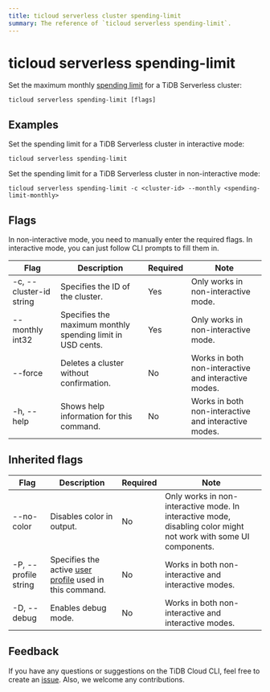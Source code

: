 ```yaml
---
title: ticloud serverless cluster spending-limit
summary: The reference of `ticloud serverless spending-limit`.
---
```


# ticloud serverless spending-limit

Set the maximum monthly [spending limit](/tidb-cloud/manage-serverless-spend-limit.md) for a TiDB Serverless cluster:

```shell
ticloud serverless spending-limit [flags]
```

## Examples

Set the spending limit for a TiDB Serverless cluster in interactive mode:

```shell
ticloud serverless spending-limit
```

Set the spending limit for a TiDB Serverless cluster in non-interactive mode:

```shell
ticloud serverless spending-limit -c <cluster-id> --monthly <spending-limit-monthly>
```

## Flags

In non-interactive mode, you need to manually enter the required flags. In interactive mode, you can just follow CLI prompts to fill them in.

| Flag                    | Description                                 | Required | Note                                                 |
|-------------------------|---------------------------------------------|----------|------------------------------------------------------|
| -c, --cluster-id string | Specifies the ID of the cluster.                       | Yes      | Only works in non-interactive mode.                  |
| --monthly int32         | Specifies the maximum monthly spending limit in USD cents. | Yes      | Only works in non-interactive mode.                  |
| --force                 | Deletes a cluster without confirmation.      | No       | Works in both non-interactive and interactive modes. |
| -h, --help              | Shows help information for this command.          | No       | Works in both non-interactive and interactive modes. |

## Inherited flags

| Flag                 | Description                                                                                | Required | Note                                                                                                             |
|----------------------|--------------------------------------------------------------------------------------------|----------|------------------------------------------------------------------------------------------------------------------|
| --no-color           | Disables color in output.                                                                  | No       | Only works in non-interactive mode. In interactive mode, disabling color might not work with some UI components. |
| -P, --profile string | Specifies the active [user profile](/tidb-cloud/cli-reference.md#user-profile) used in this command. | No       | Works in both non-interactive and interactive modes.                                                             |
| -D, --debug          | Enables debug mode.                                                                          | No       | Works in both non-interactive and interactive modes.                                                             |

## Feedback

If you have any questions or suggestions on the TiDB Cloud CLI, feel free to create an [issue](https://github.com/tidbcloud/tidbcloud-cli/issues/new/choose). Also, we welcome any contributions.
